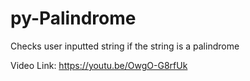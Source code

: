 # py-Palindrome
Checks user inputted string if the string is a palindrome

Video Link: https://youtu.be/OwgO-G8rfUk

